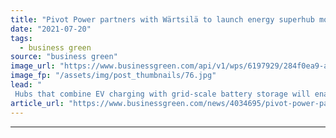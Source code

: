 ```yaml
---
title: "Pivot Power partners with Wärtsilä to launch energy superhub model in the West Midlands"
date: "2021-07-20"
tags: 
  - business green
source: "business green"
image_url: "https://www.businessgreen.com/api/v1/wps/6197929/284f0ea9-a206-45ed-8ce4-5ce414bccbb1/5/Pivot-Power-Sandwell-185x114.jpg"
image_fp: "/assets/img/post_thumbnails/76.jpg"
lead: "
 Hubs that combine EV charging with grid-scale battery storage will enable regions across the UK achieve climate and clean air pledges, according to Pivot Power ..."
article_url: "https://www.businessgreen.com/news/4034695/pivot-power-partners-artsila-launch-energy-superhub-model-west-midlands"
---
```


---
